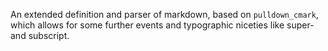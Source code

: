 An extended definition and parser of markdown, based on `pulldown_cmark`, which allows for some further events and typographic niceties like super- and subscript.